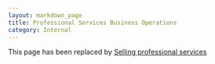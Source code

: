 ```yaml
---
layout: markdown_page
title: Professional Services Business Operations
category: Internal
---
```


This page has been replaced by [Selling professional services](/handbook/customer-success/professional-services-engineering/selling/)